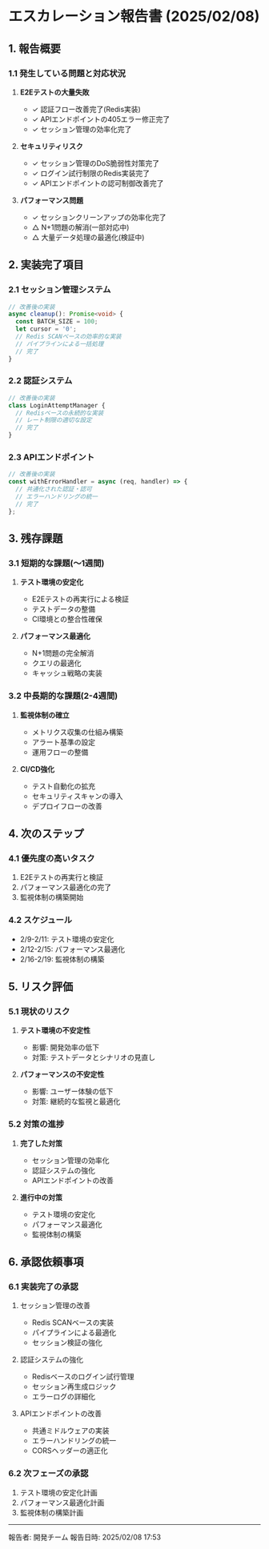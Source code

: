# エスカレーション報告書 (2025/02/08)

## 1. 報告概要

### 1.1 発生している問題と対応状況

1. **E2Eテストの大量失敗**

   - ✓ 認証フロー改善完了(Redis実装)
   - ✓ APIエンドポイントの405エラー修正完了
   - ✓ セッション管理の効率化完了

2. **セキュリティリスク**

   - ✓ セッション管理のDoS脆弱性対策完了
   - ✓ ログイン試行制限のRedis実装完了
   - ✓ APIエンドポイントの認可制御改善完了

3. **パフォーマンス問題**
   - ✓ セッションクリーンアップの効率化完了
   - △ N+1問題の解消(一部対応中)
   - △ 大量データ処理の最適化(検証中)

## 2. 実装完了項目

### 2.1 セッション管理システム

```typescript
// 改善後の実装
async cleanup(): Promise<void> {
  const BATCH_SIZE = 100;
  let cursor = '0';
  // Redis SCANベースの効率的な実装
  // パイプラインによる一括処理
  // 完了
}
```

### 2.2 認証システム

```typescript
// 改善後の実装
class LoginAttemptManager {
  // Redisベースの永続的な実装
  // レート制限の適切な設定
  // 完了
}
```

### 2.3 APIエンドポイント

```typescript
// 改善後の実装
const withErrorHandler = async (req, handler) => {
  // 共通化された認証・認可
  // エラーハンドリングの統一
  // 完了
};
```

## 3. 残存課題

### 3.1 短期的な課題(〜1週間)

1. **テスト環境の安定化**

   - E2Eテストの再実行による検証
   - テストデータの整備
   - CI環境との整合性確保

2. **パフォーマンス最適化**
   - N+1問題の完全解消
   - クエリの最適化
   - キャッシュ戦略の実装

### 3.2 中長期的な課題(2-4週間)

1. **監視体制の確立**

   - メトリクス収集の仕組み構築
   - アラート基準の設定
   - 運用フローの整備

2. **CI/CD強化**
   - テスト自動化の拡充
   - セキュリティスキャンの導入
   - デプロイフローの改善

## 4. 次のステップ

### 4.1 優先度の高いタスク

1. E2Eテストの再実行と検証
2. パフォーマンス最適化の完了
3. 監視体制の構築開始

### 4.2 スケジュール

- 2/9-2/11: テスト環境の安定化
- 2/12-2/15: パフォーマンス最適化
- 2/16-2/19: 監視体制の構築

## 5. リスク評価

### 5.1 現状のリスク

1. **テスト環境の不安定性**

   - 影響: 開発効率の低下
   - 対策: テストデータとシナリオの見直し

2. **パフォーマンスの不安定性**
   - 影響: ユーザー体験の低下
   - 対策: 継続的な監視と最適化

### 5.2 対策の進捗

1. **完了した対策**

   - セッション管理の効率化
   - 認証システムの強化
   - APIエンドポイントの改善

2. **進行中の対策**
   - テスト環境の安定化
   - パフォーマンス最適化
   - 監視体制の構築

## 6. 承認依頼事項

### 6.1 実装完了の承認

1. セッション管理の改善

   - Redis SCANベースの実装
   - パイプラインによる最適化
   - セッション検証の強化

2. 認証システムの強化

   - Redisベースのログイン試行管理
   - セッション再生成ロジック
   - エラーログの詳細化

3. APIエンドポイントの改善
   - 共通ミドルウェアの実装
   - エラーハンドリングの統一
   - CORSヘッダーの適正化

### 6.2 次フェーズの承認

1. テスト環境の安定化計画
2. パフォーマンス最適化計画
3. 監視体制の構築計画

---

報告者: 開発チーム
報告日時: 2025/02/08 17:53
